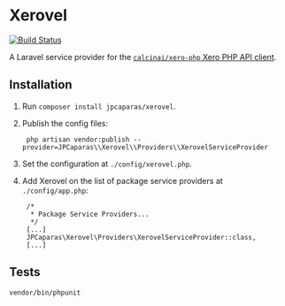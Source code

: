 # Xerovel

[![Build Status](https://travis-ci.org/jpcaparas/xerovel.svg?branch=master)](https://travis-ci.org/jpcaparas/xerovel)

A Laravel service provider for the [`calcinai/xero-php` Xero PHP API client](https://github.com/calcinai/xero-php).

## Installation

1. Run `composer install jpcaparas/xerovel`.

1. Publish the config files:
    
        php artisan vendor:publish --provider=JPCaparas\\Xerovel\\Providers\\XerovelServiceProvider

1. Set the configuration at `./config/xerovel.php`.

1. Add Xerovel on the list of package service providers at `./config/app.php`:
    
        /*
         * Package Service Providers...
         */
        [...]
        JPCaparas\Xerovel\Providers\XerovelServiceProvider::class,
        [...]

## Tests

    vendor/bin/phpunit